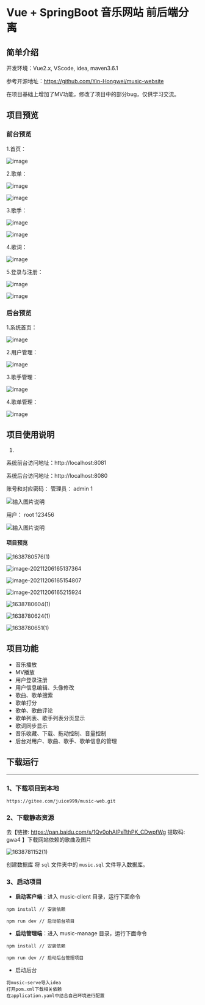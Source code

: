 # Vue + SpringBoot 音乐网站  前后端分离

## 简单介绍
开发环境：Vue2.x, VScode, idea, maven3.6.1

参考开源地址：https://github.com/Yin-Hongwei/music-website

在项目基础上增加了MV功能，修改了项目中的部分bug，仅供学习交流。

## 项目预览
### 前台预览

1.首页：

![image](https://user-images.githubusercontent.com/79205996/169451513-5ad7bdaa-62fd-4b62-91af-5bed1a316464.png)

2.歌单：

![image](https://user-images.githubusercontent.com/79205996/169451802-474d2038-7e08-4708-888a-aec9b97b3a6e.png)

![image](https://user-images.githubusercontent.com/79205996/169451923-dedde162-8536-4b56-b327-ba0ba8d8f03e.png)

3.歌手：

![image](https://user-images.githubusercontent.com/79205996/169451990-f784875c-3a93-4d03-8d38-756247482a52.png)

![image](https://user-images.githubusercontent.com/79205996/169452063-c73bad5d-c873-43f5-bbff-e36cfc83baf5.png)

4.歌词：

![image](https://user-images.githubusercontent.com/79205996/169452479-217937cc-21e6-437d-93a1-5abd9ff6cc80.png)

5.登录与注册：

![image](https://user-images.githubusercontent.com/79205996/169452131-5342c322-8ff2-4636-937c-43a08250cec2.png)

![image](https://user-images.githubusercontent.com/79205996/169452158-48c6b71e-cbd2-4005-b027-e22117b31c03.png)

### 后台预览

1.系统首页：

![image](https://user-images.githubusercontent.com/79205996/169452596-c614c021-797f-4cc1-a1f7-f2321f85a3e4.png)

2.用户管理：

![image](https://user-images.githubusercontent.com/79205996/169452659-44c26a72-6471-461d-81b2-230646bae1c4.png)

3.歌手管理：

![image](https://user-images.githubusercontent.com/79205996/169452714-6ff0905c-0533-44a6-b3ca-17c1cd52be4a.png)

4.歌单管理：

![image](https://user-images.githubusercontent.com/79205996/169452764-bfff9c73-a6ce-4c02-91a8-3bd07dc8033c.png)


## 项目使用说明

1.  
系统前台访问地址：http://localhost:8081

系统后台访问地址：http://localhost:8080

账号和对应密码：
管理员： admin    1

![输入图片说明](ReadMeResource/1638780017(1).jpg)

用户：  root     123456

![输入图片说明](ReadMeResource/image.png)



#### 项目预览

![1638780576(1)](ReadMeResource/1638780576(1).jpg)

![image-20211206165137364](ReadMeResource/1638780681(1).jpg)

![image-20211206165154807](ReadMeResource/1638780706(1).jpg)

![image-20211206165215924](ReadMeResource/image-20211206165215924.png)

![1638780604(1)](ReadMeResource/1638780604(1).jpg)

![1638780624(1)](ReadMeResource/1638780637(1).jpg)

![1638780651(1)](ReadMeResource/1638780651(1).jpg)

## 项目功能

- 音乐播放
- MV播放
- 用户登录注册
- 用户信息编辑、头像修改
- 歌曲、歌单搜索
- 歌单打分
- 歌单、歌曲评论
- 歌单列表、歌手列表分页显示
- 歌词同步显示
- 音乐收藏、下载、拖动控制、音量控制
- 后台对用户、歌曲、歌手、歌单信息的管理

## 下载运行

------



### 1、下载项目到本地

```
https://gitee.com/juice999/music-web.git
```

### 2、下载静态资源

去【链接: https://pan.baidu.com/s/1Qv0ohAIPeTthPK_CDwpfWg 提取码: gwa4 】下载网站依赖的歌曲及图片

![1638781152(1)](ReadMeResource/1638781152(1).jpg)

创建数据库 将 `sql` 文件夹中的 `music.sql` 文件导入数据库。

### 3、启动项目

- **启动客户端**：进入 music-client 目录，运行下面命令

```
npm install // 安装依赖

npm run dev // 启动前台项目
```

- **启动管理端**：进入 music-manage 目录，运行下面命令

```
npm install // 安装依赖

npm run dev // 启动后台管理项目
```

- 启动后台

```
将music-serve导入idea
打开pom.xml下载相关依赖
在application.yaml中结合自己环境进行配置
```

